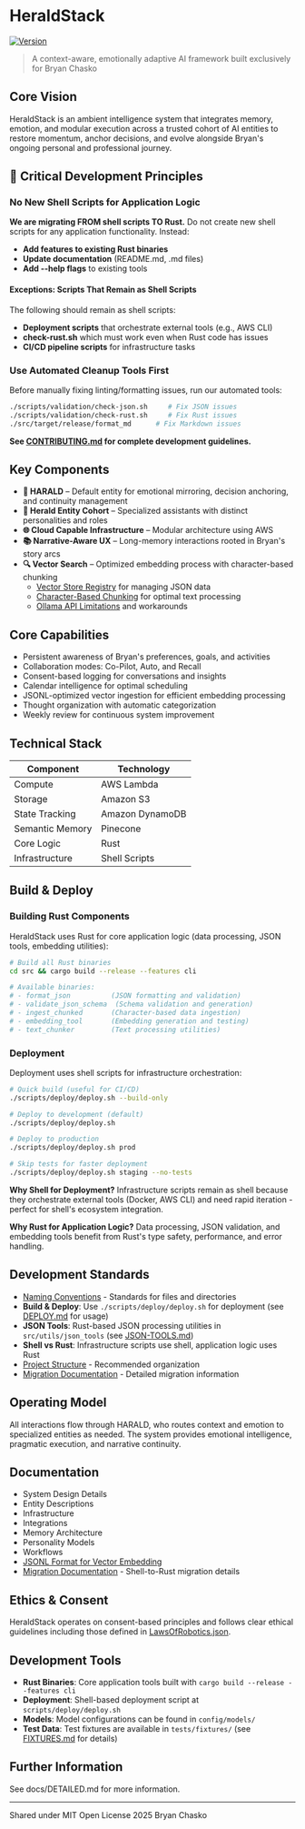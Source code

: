 # HeraldStack

[![Version](https://img.shields.io/badge/version-0.0.1-blue.svg)](https://semver.org)

> A context-aware, emotionally adaptive AI framework built exclusively for Bryan
> Chasko

## Core Vision

HeraldStack is an ambient intelligence system that integrates memory, emotion,
and modular execution across a trusted cohort of AI entities to restore
momentum, anchor decisions, and evolve alongside Bryan's ongoing personal and
professional journey.

## 🚨 Critical Development Principles

### No New Shell Scripts for Application Logic

**We are migrating FROM shell scripts TO Rust.** Do not create new shell scripts
for any application functionality. Instead:

- **Add features to existing Rust binaries**
- **Update documentation** (README.md, .md files)
- **Add --help flags** to existing tools

#### Exceptions: Scripts That Remain as Shell Scripts

The following should remain as shell scripts:

- **Deployment scripts** that orchestrate external tools (e.g., AWS CLI)
- **check-rust.sh** which must work even when Rust code has issues
- **CI/CD pipeline scripts** for infrastructure tasks

### Use Automated Cleanup Tools First

Before manually fixing linting/formatting issues, run our automated tools:

```bash
./scripts/validation/check-json.sh     # Fix JSON issues
./scripts/validation/check-rust.sh     # Fix Rust issues
./src/target/release/format_md      # Fix Markdown issues
```

**See [CONTRIBUTING.md](docs/CONTRIBUTING.md) for complete development
guidelines.**

## Key Components

- **🦊 HARALD** – Default entity for emotional mirroring, decision anchoring,  
  and continuity management
- **🧠 Herald Entity Cohort** – Specialized assistants with distinct
  personalities and roles
- **🌐 Cloud Capable Infrastructure** – Modular architecture using AWS
- **📚 Narrative-Aware UX** – Long-memory interactions rooted in Bryan's story
  arcs
- **🔍 Vector Search** – Optimized embedding process with character-based
  chunking
  - [Vector Store Registry](docs/vector-search/vector-store-registry.md) for
    managing JSON data
  - [Character-Based Chunking](docs/vector-search/character-based-chunking.md)
    for optimal text processing
  - [Ollama API Limitations](docs/vector-search/ollama-embedding-limits.md) and
    workarounds

## Core Capabilities

- Persistent awareness of Bryan's preferences, goals, and activities
- Collaboration modes: Co-Pilot, Auto, and Recall
- Consent-based logging for conversations and insights
- Calendar intelligence for optimal scheduling
- JSONL-optimized vector ingestion for efficient embedding processing
- Thought organization with automatic categorization
- Weekly review for continuous system improvement

## Technical Stack

| Component       | Technology      |
| --------------- | --------------- |
| Compute         | AWS Lambda      |
| Storage         | Amazon S3       |
| State Tracking  | Amazon DynamoDB |
| Semantic Memory | Pinecone        |
| Core Logic      | Rust            |
| Infrastructure  | Shell Scripts   |

## Build & Deploy

### Building Rust Components

HeraldStack uses Rust for core application logic (data processing, JSON tools,
embedding utilities):

```bash
# Build all Rust binaries
cd src && cargo build --release --features cli

# Available binaries:
# - format_json          (JSON formatting and validation)
# - validate_json_schema  (Schema validation and generation)
# - ingest_chunked       (Character-based data ingestion)
# - embedding_tool       (Embedding generation and testing)
# - text_chunker         (Text processing utilities)
```

### Deployment

Deployment uses shell scripts for infrastructure orchestration:

```bash
# Quick build (useful for CI/CD)
./scripts/deploy/deploy.sh --build-only

# Deploy to development (default)
./scripts/deploy/deploy.sh

# Deploy to production
./scripts/deploy/deploy.sh prod

# Skip tests for faster deployment
./scripts/deploy/deploy.sh staging --no-tests
```

**Why Shell for Deployment?** Infrastructure scripts remain as shell because
they orchestrate external tools (Docker, AWS CLI) and need rapid iteration -
perfect for shell's ecosystem integration.

**Why Rust for Application Logic?** Data processing, JSON validation, and
embedding tools benefit from Rust's type safety, performance, and error
handling.

## Development Standards

- [Naming Conventions](docs/naming-conventions.md) - Standards for files and
  directories
- **Build & Deploy**: Use `./scripts/deploy/deploy.sh` for deployment (see
  [DEPLOY.md](scripts/deploy/DEPLOY.md) for usage)
- **JSON Tools**: Rust-based JSON processing utilities in `src/utils/json_tools`
  (see [JSON-TOOLS.md](src/utils/json_tools/JSON-TOOLS.md))
- **Shell vs Rust**: Infrastructure scripts use shell, application logic uses
  Rust
- [Project Structure](docs/migration/RECOMMENDED-STRUCTURE.md) - Recommended
  organization
- [Migration Documentation](docs/migration/) - Detailed migration information

## Operating Model

All interactions flow through HARALD, who routes context and emotion to
specialized entities as needed. The system provides emotional intelligence,
pragmatic execution, and narrative continuity.

## Documentation

- System Design Details
- Entity Descriptions
- Infrastructure
- Integrations
- Memory Architecture
- Personality Models
- Workflows
- [JSONL Format for Vector Embedding](docs/vector-search/jsonl-ingestion.md)
- [Migration Documentation](docs/migration/) - Shell-to-Rust migration details

## Ethics & Consent

HeraldStack operates on consent-based principles and follows clear ethical
guidelines including those defined in
[LawsOfRobotics.json](config/ethics/LawsOfRobotics.json).

## Development Tools

- **Rust Binaries**: Core application tools built with
  `cargo build --release --features cli`
- **Deployment**: Shell-based deployment script at `scripts/deploy/deploy.sh`
- **Models**: Model configurations can be found in `config/models/`
- **Test Data**: Test fixtures are available in `tests/fixtures/` (see
  [FIXTURES.md](tests/fixtures/FIXTURES.md) for details)

## Further Information

See docs/DETAILED.md for more information.

---

Shared under MIT Open License 2025 Bryan Chasko
